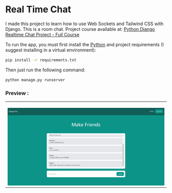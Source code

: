 # Real Time Chat

I made this project to learn how to use Web Sockets and Tailwind CSS with Django. This is a room chat.
Project course available at: <a href="https://youtu.be/SF1k_Twr9cg">Python Django Realtime Chat Project - Full Course</a>


To run the app, you must first install the <a href="https://www.python.org/downloads/">Python</a> and project requirements (I suggest installing in a virtual environment):
```bash
pip install -r requirements.txt

```

Then just run the following command:
```bash
python manage.py runserver

```

### Preview :

<table width="100%"> 
<tr>
<td width="100%">
<br>
<img src="https://github.com/jonathanoliveirarocha/RealTimeChat/blob/master/SAMPLE.png">
</td> 
</table>
